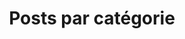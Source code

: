 ---
title: "Posts par catégorie"
permalink: /categories/
layout: categories
author_profile: true
---